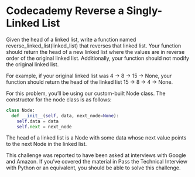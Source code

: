 # Codecademy Reverse a Singly-Linked List

Given the head of a linked list, write a function named reverse_linked_list(linked_list) that reverses that linked list. Your function should return the head of a new linked list where the values are in reverse order of the original linked list. Additionally, your function should not modify the original linked list.

For example, if your original linked list was 4 -> 8 -> 15 -> None, your function should return the head of the linked list 15 -> 8 -> 4 -> None.

For this problem, you’ll be using our custom-built Node class. The constructor for the node class is as follows:

```python
class Node:
  def __init__(self, data, next_node=None):
    self.data = data
    self.next = next_node
```

The head of a linked list is a Node with some data whose next value points to the next Node in the linked list.

This challenge was reported to have been asked at interviews with Google and Amazon. If you’ve covered the material in Pass the Technical Interview with Python or an equivalent, you should be able to solve this challenge.
